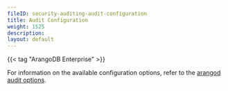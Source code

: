 ```yaml
---
fileID: security-auditing-audit-configuration
title: Audit Configuration
weight: 1525
description: 
layout: default
---
```

{{< tag "ArangoDB Enterprise" >}}

For information on the available configuration options, refer to the [arangod audit options](../../programs-tools/arangodb-server/programs-arangod-options#audit).

